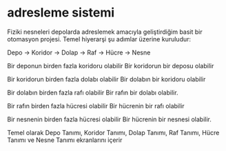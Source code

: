 # adresleme sistemi

Fiziki nesneleri depolarda adreslemek amacıyla geliştirdiğim basit bir otomasyon projesi. Temel hiyerarşi şu adımlar üzerine kuruludur:

Depo -> Koridor -> Dolap -> Raf -> Hücre -> Nesne

Bir deponun birden fazla koridoru olabilir
Bir koridorun bir deposu olabilir

Bir koridorun birden fazla dolabı olabilir
Bir dolabın bir koridoru olabilir

Bir dolabın birden fazla rafı olabilir
Bir rafın bir dolabı olabilir.

Bir rafın birden fazla hücresi olabilir
Bir hücrenin bir rafı olabilir

Bir nesnenin birden fazla hücresi olabilir
Bir hücrenin bir nesnesi olabilir.

Temel olarak Depo Tanımı, Koridor Tanımı, Dolap Tanımı, Raf Tanımı, Hücre Tanımı ve Nesne Tanımı ekranlarını içerir
